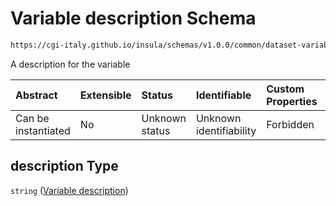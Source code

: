 # Variable description Schema

```txt
https://cgi-italy.github.io/insula/schemas/v1.0.0/common/dataset-variable.schema.json#/properties/description
```

A description for the variable

| Abstract            | Extensible | Status         | Identifiable            | Custom Properties | Additional Properties | Access Restrictions | Defined In                                                                                           |
| :------------------ | :--------- | :------------- | :---------------------- | :---------------- | :-------------------- | :------------------ | :--------------------------------------------------------------------------------------------------- |
| Can be instantiated | No         | Unknown status | Unknown identifiability | Forbidden         | Allowed               | none                | [dataset-variable.schema.json\*](schemas/common/dataset-variable.schema.json) |

## description Type

`string` ([Variable description](dataset-variable-properties-variable-description.md))
